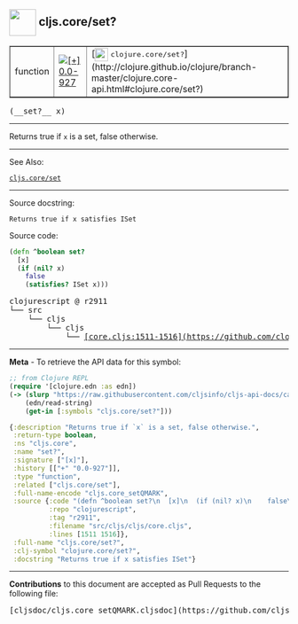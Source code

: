 ## <img width="48px" valign="middle" src="http://i.imgur.com/Hi20huC.png"> cljs.core/set?

 <table border="1">
<tr>

<td>function</td>
<td><a href="https://github.com/cljsinfo/cljs-api-docs/tree/0.0-927"><img valign="middle" alt="[+] 0.0-927" src="https://img.shields.io/badge/+-0.0--927-lightgrey.svg"></a> </td>
<td>
[<img height="24px" valign="middle" src="http://i.imgur.com/1GjPKvB.png"> <samp>clojure.core/set?</samp>](http://clojure.github.io/clojure/branch-master/clojure.core-api.html#clojure.core/set?)
</td>
</tr>
</table>

 <samp>
(__set?__ x)<br>
</samp>

---

Returns true if `x` is a set, false otherwise.

---


See Also:

[`cljs.core/set`](cljs.core_set.md)<br>

---

Source docstring:

```
Returns true if x satisfies ISet
```

Source code:

```clj
(defn ^boolean set?
  [x]
  (if (nil? x)
    false
    (satisfies? ISet x)))
```

 <pre>
clojurescript @ r2911
└── src
    └── cljs
        └── cljs
            └── <ins>[core.cljs:1511-1516](https://github.com/clojure/clojurescript/blob/r2911/src/cljs/cljs/core.cljs#L1511-L1516)</ins>
</pre>


---

__Meta__ - To retrieve the API data for this symbol:

```clj
;; from Clojure REPL
(require '[clojure.edn :as edn])
(-> (slurp "https://raw.githubusercontent.com/cljsinfo/cljs-api-docs/catalog/cljs-api.edn")
    (edn/read-string)
    (get-in [:symbols "cljs.core/set?"]))
```

```clj
{:description "Returns true if `x` is a set, false otherwise.",
 :return-type boolean,
 :ns "cljs.core",
 :name "set?",
 :signature ["[x]"],
 :history [["+" "0.0-927"]],
 :type "function",
 :related ["cljs.core/set"],
 :full-name-encode "cljs.core_setQMARK",
 :source {:code "(defn ^boolean set?\n  [x]\n  (if (nil? x)\n    false\n    (satisfies? ISet x)))",
          :repo "clojurescript",
          :tag "r2911",
          :filename "src/cljs/cljs/core.cljs",
          :lines [1511 1516]},
 :full-name "cljs.core/set?",
 :clj-symbol "clojure.core/set?",
 :docstring "Returns true if x satisfies ISet"}

```

---

__Contributions__ to this document are accepted as Pull Requests to the following file:

 <pre>
[cljsdoc/cljs.core_setQMARK.cljsdoc](https://github.com/cljsinfo/cljs-api-docs/blob/master/cljsdoc/cljs.core_setQMARK.cljsdoc)
</pre>

